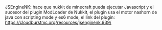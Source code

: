 JSEngineNK:
hace que nukkit de minecraft pueda ejecutar Javascript y el sucesor del plugin ModLoader de Nukkit, el plugin usa el motor nashorn de java con scripting mode y es6 mode, el link del plugin: https://cloudburstmc.org/resources/jsenginenk.939/